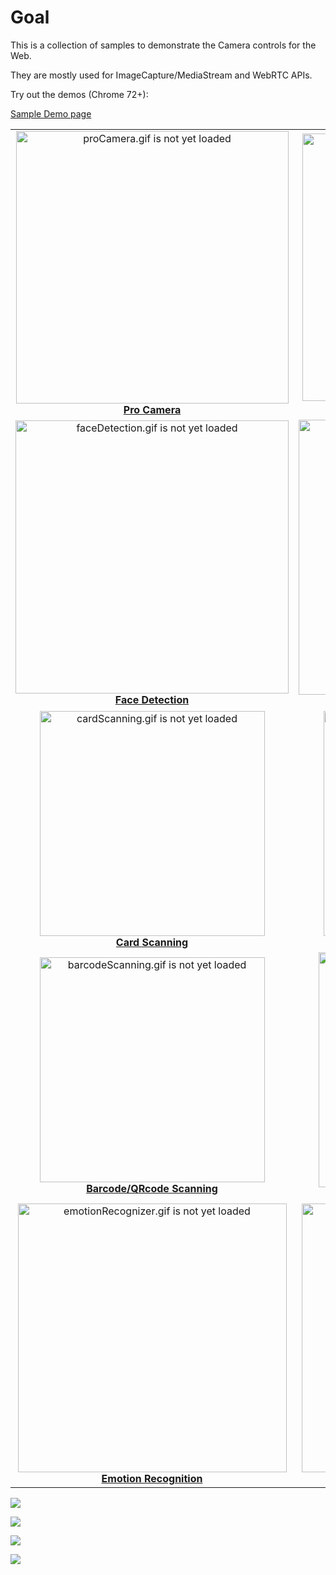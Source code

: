 # Goal


This is a collection of samples to demonstrate the Camera controls for the Web.

They are mostly used for ImageCapture/MediaStream and WebRTC APIs.


Try out the demos (Chrome 72+):

[Sample Demo page](https://riju.github.io/WebCamera/samples/)

<table cellspacing="0" cellpadding="0" style="border-collapse: collapse; border: none;">
  <tr>
    <td align="center" valign="center">
      <img src="gifs/proCamera.gif" alt="proCamera.gif is not yet loaded" width="436"/>
      <br />
      <b><a href="samples/camera/">Pro Camera</a></b>
    </td>
    <td align="center" valign="center">
      <img src="gifs/filters.gif" alt="filters.gif is not yet loaded" width="428"/>
      <br />
      <b><a href="samples/filters">Filters</a></b>
    </td>
  </tr>
  <tr>
    <td align="center" valign="center">
      <img src="gifs/faceDetection.gif" alt="faceDetection.gif is not yet loaded" width="437"/>
      <br />
      <b><a href="samples/faceDetection/">Face Detection</a></b>
    </td>
    <td align="center" valign="center">
      <img src="gifs/funnyHats.gif" alt="funnyHats.gif is not yet loaded" width="440"/>
      <br />
      <b><a href="samples/funnyHats/">Funny Hats</a></b>
    </td>
  </tr>
  <tr>
    <td align="center" valign="center">
      <img src="gifs/cardScanning.gif" alt="cardScanning.gif is not yet loaded" width="360"/>
      <br />
      <b><a href="samples/cardScanner/">Card Scanning</a></b>
    </td>
    <td align="center" valign="center">
      <img src="gifs/docScanning.gif" alt="docScanning.gif is not yet loaded" width="360"/>
      <br />
      <b><a href="samples/docScanner/">Document Scanning</a></b>
    </td>
  </tr>
  <tr>
    <td align="center" valign="center">
      <img src="gifs/barcodeScanning.gif" alt="barcodeScanning.gif is not yet loaded" width="360"/>
      <br />
      <b><a href="samples/barcodeScanner/">Barcode/QRcode Scanning</a></b>
    </td>
    <td align="center" valign="center">
      <img src="gifs/hdr.gif" alt="hdr.gif is not yet loaded" width="376"/>
      <br />
      <b><a href="samples/hdr/">HDR</a></b>
    </td>
  </tr>
    <tr>
    <td align="center" valign="center">
      <img src="gifs/emotionRecognizer.gif" alt="emotionRecognizer.gif is not yet loaded" width="430"/>
      <br />
      <b><a href="samples/emotionRecognizer/">Emotion Recognition</a></b>
    </td>
    <td align="center" valign="center">
      <img src="gifs/invisibilityCloak.gif" alt="invisibilityCloak.gif is not yet loaded" width="430"/>
      <br />
      <b><a href="samples/invisibilityCloak/">Harry Potter Invisibility Cloak</a></b>
    </td>
  </tr>
</table>

![](gifs/exposureDemo.gif)

![](gifs/focusDistance.gif)

![](gifs/cameraWebapp.gif)

![](gifs/panTilt.gif)
